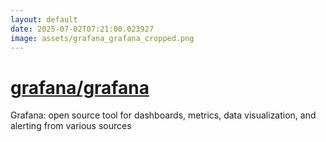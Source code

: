```yaml
---
layout: default
date: 2025-07-02T07:21:00.023927
image: assets/grafana_grafana_cropped.png
---
```


# [grafana/grafana](https://github.com/grafana/grafana)

Grafana: open source tool for dashboards, metrics, data visualization, and alerting from various sources
